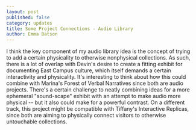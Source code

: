 ```yaml
---
layout: post
published: false
category: updates
title: Some Project Connections - Audio Library
author: Emma Batson
---
```

I think the key component of my audio library idea is the concept of trying to add a certain physicality to otherwise nonphysical collections. As such, there is a lot of overlap with Devin's desire to create a fitting exhibit for documenting East Campus culture, which itself demands a certain interactivity and physicality. It's interesting to think about how this could combine with Marina's Forest of Verbal Narratives since both are audio projects. There's a certain challenge to neatly combining ideas for a more ephemeral "sound-scape" exhibit with an attempt to make audio more physical -- but it also could make for a powerful contrast. On a different track, this project might be compatible with Tiffany's Interactive Replicas, since both are aiming to physically connect visitors to otherwise untouchable collections.